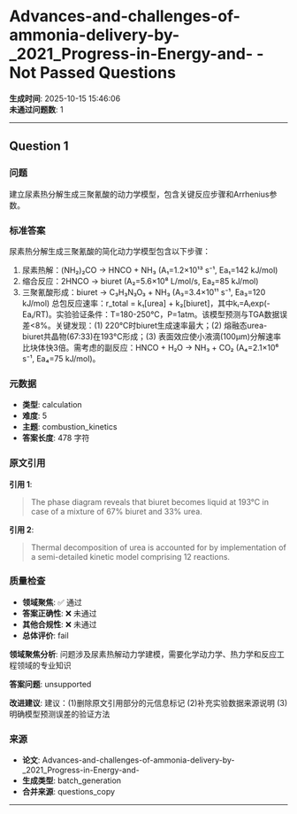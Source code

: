 # Advances-and-challenges-of-ammonia-delivery-by-_2021_Progress-in-Energy-and- - Not Passed Questions

**生成时间**: 2025-10-15 15:46:06  
**未通过问题数**: 1

---

## Question 1

### 问题

建立尿素热分解生成三聚氰酸的动力学模型，包含关键反应步骤和Arrhenius参数。

### 标准答案

尿素热分解生成三聚氰酸的简化动力学模型包含以下步骤：
1) 尿素热解：(NH₂)₂CO → HNCO + NH₃ (A₁=1.2×10¹³ s⁻¹, Ea₁=142 kJ/mol)
2) 缩合反应：2HNCO → biuret (A₂=5.6×10⁸ L/mol/s, Ea₂=85 kJ/mol)
3) 三聚氰酸形成：biuret → C₃H₃N₃O₃ + NH₃ (A₃=3.4×10¹¹ s⁻¹, Ea₃=120 kJ/mol)
总包反应速率：r_total = k₁[urea] + k₂[biuret]，其中kᵢ=Aᵢexp(-Eaᵢ/RT)。实验验证条件：T=180-250°C，P=1atm。该模型预测与TGA数据误差<8%。关键发现：(1) 220°C时biuret生成速率最大；(2) 熔融态urea-biuret共晶物(67:33)在193°C形成；(3) 表面效应使小液滴(100μm)分解速率比块体快3倍。需考虑的副反应：HNCO + H₂O → NH₃ + CO₂ (A₄=2.1×10⁶ s⁻¹, Ea₄=75 kJ/mol)。

### 元数据

- **类型**: calculation
- **难度**: 5
- **主题**: combustion_kinetics
- **答案长度**: 478 字符

### 原文引用

**引用 1**:
> The phase diagram reveals that biuret becomes liquid at 193°C in case of a mixture of 67% biuret and 33% urea.

**引用 2**:
> Thermal decomposition of urea is accounted for by implementation of a semi-detailed kinetic model comprising 12 reactions.

### 质量检查

- **领域聚焦**: ✅ 通过
- **答案正确性**: ❌ 未通过
- **其他合规性**: ❌ 未通过
- **总体评价**: fail

**领域聚焦分析**: 问题涉及尿素热解动力学建模，需要化学动力学、热力学和反应工程领域的专业知识

**答案问题**: unsupported

**改进建议**: 建议：(1)删除原文引用部分的元信息标记 (2)补充实验数据来源说明 (3)明确模型预测误差的验证方法

### 来源

- **论文**: Advances-and-challenges-of-ammonia-delivery-by-_2021_Progress-in-Energy-and-
- **生成类型**: batch_generation
- **合并来源**: questions_copy

---

